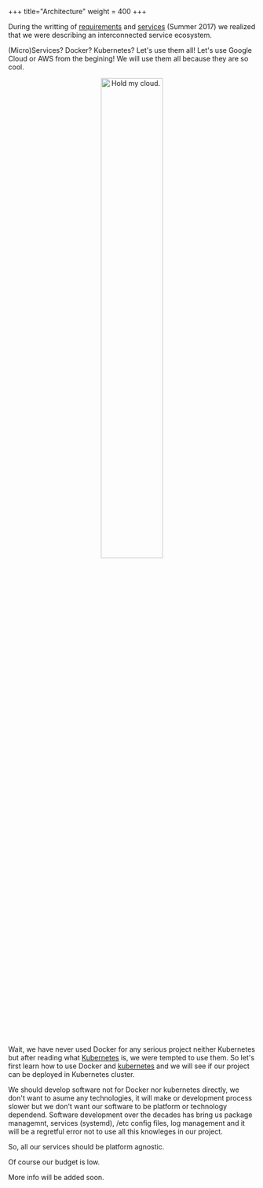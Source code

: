 +++
title="Architecture"
weight = 400
+++

During the writting of [requirements](/requirements) and [services](/services) (Summer 2017) we realized that we were describing an interconnected service ecosystem.

(Micro)Services? Docker? Kubernetes? Let's use them all! Let's use Google Cloud or AWS from the begining! We will use them all because they are so cool.

<center>
  <img src="/images/holdmycloud.jpg" alt="Hold my cloud." width=50% />
</center>

Wait, we have never used Docker for any serious project neither Kubernetes but after reading what [Kubernetes](https://kubernetes.io/) is, we were tempted to use them. So let's first learn how to use Docker and [kubernetes](https://github.com/a-castellano/kubernetes-tutorials) and we will see if our project can be deployed in Kubernetes cluster.

We should develop software not for Docker nor kubernetes directly, we don't want to asume any technologies, it will make or development process slower but we don't want our software to be platform or technology dependend. Software development over the decades has bring us package managemnt, services (systemd), /etc config files, log management and it will be a regretful error not to use all this knowleges in our project.

So, all our services should be platform agnostic.

Of course our budget is low.

More info will be added soon.
